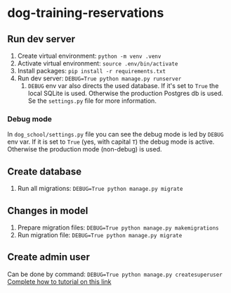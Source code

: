 # dog-training-reservations

## Run dev server
1. Create virtual environment: `python -m venv .venv`
2. Activate virtual environment: `source .env/bin/activate `
3. Install packages: `pip install -r requirements.txt`
4. Run dev server: `DEBUG=True python manage.py runserver`
   1. `DEBUG` env var also directs the used database. If it's set to `True` the local SQLite is used. Otherwise the production Postgres db is used.
   Se the `settings.py` file for more information.

### Debug mode
In `dog_school/settings.py` file you can see the debug mode is led by `DEBUG` env var.
If it is set to `True` (yes, with capital `T`) the debug mode is active.
Otherwise the production mode (non-debug) is used.

## Create database
1. Run all migrations: `DEBUG=True python manage.py migrate`

## Changes in model
1. Prepare migration files: `DEBUG=True python manage.py makemigrations`
2. Run migration file: `DEBUG=True python manage.py migrate`

## Create admin user
Can be done by command: `DEBUG=True python manage.py createsuperuser`
[Complete how to tutorial on this link](https://docs.djangoproject.com/en/4.1/intro/tutorial02/#creating-an-admin-user)
